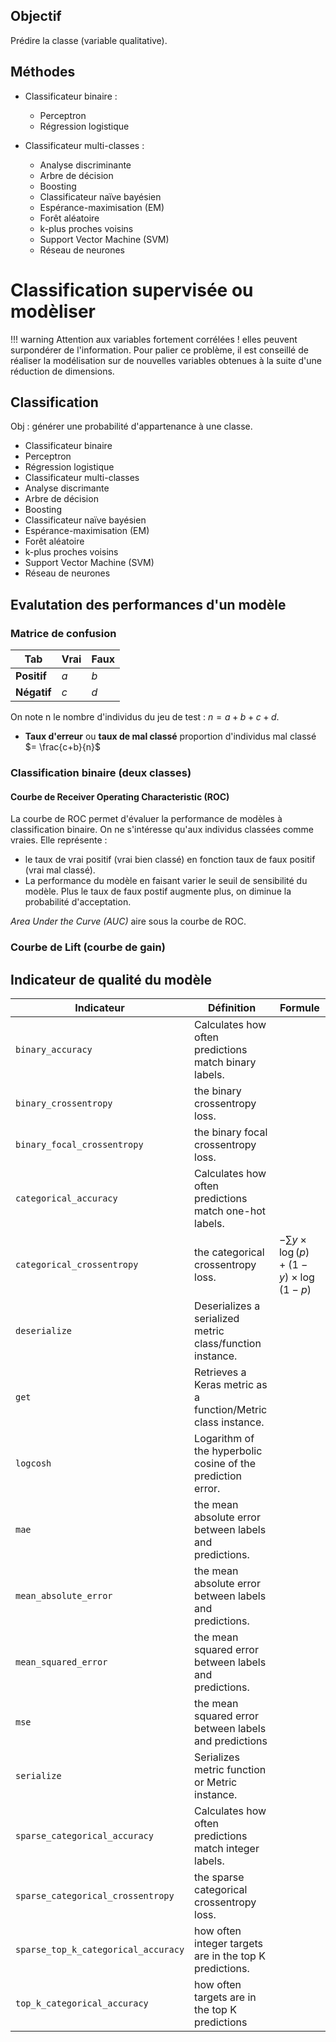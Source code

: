 ## Objectif

Prédire la classe (variable qualitative).

## Méthodes

* Classificateur binaire : 
  * Perceptron
  * Régression logistique
  
* Classificateur multi-classes :
  * Analyse discriminante
  * Arbre de décision
  * Boosting
  * Classificateur naïve bayésien
  * Espérance-maximisation (EM)
  * Forêt aléatoire
  * k-plus proches voisins
  * Support Vector Machine (SVM)
  * Réseau de neurones

# Classification supervisée ou modèliser

!!! warning
	Attention aux variables fortement corrélées ! elles peuvent surpondérer de l'information. Pour palier ce problème, il est conseillé de réaliser la modélisation sur de nouvelles variables obtenues à la suite d'une réduction de dimensions.

## Classification

Obj : générer une probabilité d'appartenance à une classe. 

* Classificateur binaire 
* Perceptron
* Régression logistique
* Classificateur multi-classes 
* Analyse discrimante 
* Arbre de décision
* Boosting
* Classificateur naïve bayésien
* Espérance-maximisation (EM) 
* Forêt aléatoire 
* k-plus proches voisins 
* Support Vector Machine (SVM)
* Réseau de neurones

## Evalutation des performances d'un modèle

### Matrice de confusion

Tab         | Vrai | Faux
------------|------|---
**Positif** | $a$  | $b$
**Négatif** | $c$  | $d$

On note n le nombre d'individus du jeu de test : $n = a + b + c + d$.

* **Taux d'erreur** ou **taux de mal classé** proportion d'individus mal classé $= \frac{c+b}{n}$


### Classification binaire (deux classes)

#### Courbe de Receiver Operating Characteristic (ROC)

La courbe de ROC permet d'évaluer la performance de modèles à classification binaire. On ne s'intéresse qu'aux individus classées comme vraies. Elle représente : 

* le taux de vrai positif (vrai bien classé) en fonction taux de faux positif (vrai mal classé). 
* La performance du modèle en faisant varier le seuil de sensibilité du modèle. Plus le taux de faux postif augmente plus, on diminue la probabilité d'acceptation.

_Area Under the Curve (AUC)_ aire sous la courbe de ROC.

### Courbe de Lift (courbe de gain)


## Indicateur de qualité du modèle 

Indicateur 						| Définition | Formule
--------------------------------|---|---
`binary_accuracy`      			| Calculates how often predictions match binary labels.
`binary_crossentropy` 			| the binary crossentropy loss.
`binary_focal_crossentropy`		| the binary focal crossentropy loss.
`categorical_accuracy` 			| Calculates how often predictions match one-hot labels.
`categorical_crossentropy` 		| the categorical crossentropy loss. | $- \sum y \times \log(p) + (1−y) \times \log(1−p)$
`deserialize` 					| Deserializes a serialized metric class/function instance.
`get` 							| Retrieves a Keras metric as a function/Metric class instance.
`logcosh` 						| Logarithm of the hyperbolic cosine of the prediction error.
`mae` 							| the mean absolute error between labels and predictions.
`mean_absolute_error` 			| the mean absolute error between labels and predictions.
`mean_squared_error`			| the mean squared error between labels and predictions.
`mse` 							| the mean squared error between labels and predictions
`serialize` 					| Serializes metric function or Metric instance.
`sparse_categorical_accuracy` 	| Calculates how often predictions match integer labels.
`sparse_categorical_crossentropy` 	| the sparse categorical crossentropy loss.
`sparse_top_k_categorical_accuracy` | how often integer targets are in the top K predictions.
`top_k_categorical_accuracy` 		| how often targets are in the top K predictions

